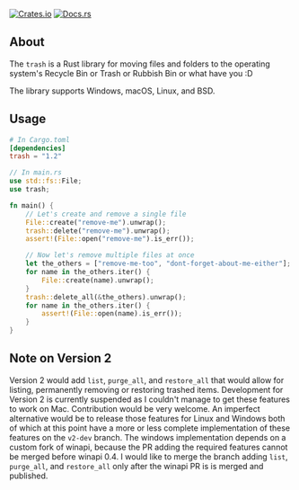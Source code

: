 
[![Crates.io](https://img.shields.io/crates/v/trash?color=mediumvioletred)](https://crates.io/crates/trash)
[![Docs.rs](https://docs.rs/trash/badge.svg)](https://docs.rs/trash)


## About

The `trash` is a Rust library for moving files and folders to the operating system's Recycle Bin or Trash or Rubbish Bin or what have you :D

The library supports Windows, macOS, Linux, and BSD.

## Usage

```toml
# In Cargo.toml
[dependencies]
trash = "1.2"
```

```rust
// In main.rs
use std::fs::File;
use trash;

fn main() {
    // Let's create and remove a single file
    File::create("remove-me").unwrap();
    trash::delete("remove-me").unwrap();
    assert!(File::open("remove-me").is_err());

    // Now let's remove multiple files at once
    let the_others = ["remove-me-too", "dont-forget-about-me-either"];
    for name in the_others.iter() {
        File::create(name).unwrap();
    }
    trash::delete_all(&the_others).unwrap();
    for name in the_others.iter() {
        assert!(File::open(name).is_err());
    }
}
```

## Note on Version 2

Version 2 would add `list`, `purge_all`, and `restore_all` that would allow for listing, permanently removing or restoring trashed items.
Development for Version 2 is currently suspended as I couldn't manage to get these features to work on Mac. Contribution would be very welcome.
An imperfect alternative would be to release those features for Linux and Windows both of which at this point have a more or less complete implementation of these features on the `v2-dev` branch. The windows implementation depends on a custom fork of winapi, because the PR adding the required features cannot be merged before winapi 0.4. I would like to merge the branch adding `list`, `purge_all`, and `restore_all` only after the winapi PR is is merged and published.
